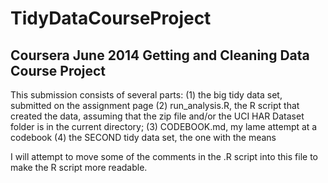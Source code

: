 TidyDataCourseProject
=====================

## Coursera June 2014 Getting and Cleaning Data Course Project

This submission consists of several parts:
   (1) the big tidy data set, submitted on the assignment page
   (2) run_analysis.R, the R script that created the data,
       assuming that the zip file and/or the UCI HAR Dataset folder
       is in the current directory;
   (3) CODEBOOK.md, my lame attempt at a codebook
   (4) the SECOND tidy data set, the one with the means

I will attempt to move some of the comments in the .R script
into this file to make the R script more readable.
